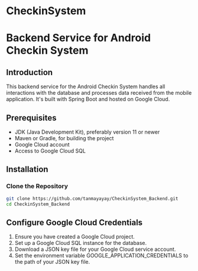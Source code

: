 # CheckinSystem

# Backend Service for Android Checkin System

## Introduction
This backend service for the Android Checkin System handles all interactions with the database and processes data received from the mobile application. It's built with Spring Boot and hosted on Google Cloud.

## Prerequisites
- JDK (Java Development Kit), preferably version 11 or newer
- Maven or Gradle, for building the project
- Google Cloud account
- Access to Google Cloud SQL

## Installation

### Clone the Repository
```bash
git clone https://github.com/tanmayayay/CheckinSystem_Backend.git
cd CheckinSystem_Backend
```

## Configure Google Cloud Credentials
1. Ensure you have created a Google Cloud project.
2. Set up a Google Cloud SQL instance for the database.
3. Download a JSON key file for your Google Cloud service account.
3. Set the environment variable GOOGLE_APPLICATION_CREDENTIALS to the path of your JSON key file.
